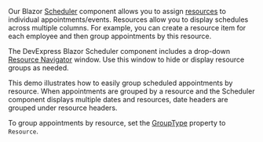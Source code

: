 Our Blazor [Scheduler](https://docs.devexpress.com/Blazor/DevExpress.Blazor.DxScheduler) component allows you to assign [resources](https://docs.devexpress.com/Blazor/DevExpress.Blazor.DxScheduler#resources) to individual appointments/events. Resources allow you to display schedules across multiple columns. For example, you can create a resource item for each employee and then group appointments by this resource.

The DevExpress Blazor Scheduler component includes a drop-down [Resource Navigator](https://docs.devexpress.com/Blazor/DevExpress.Blazor.DxScheduler.ResourceNavigatorVisible) window. Use this window to hide or display resource groups as needed.

This demo illustrates how to easily group scheduled appointments by resource. When appointments are grouped by a resource and the Scheduler component displays multiple dates and resources, date headers are grouped under resource headers.

To group appointments by resource, set the [GroupType](https://docs.devexpress.com/Blazor/DevExpress.Blazor.DxScheduler.GroupType) property to `Resource`.
